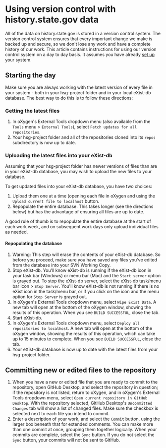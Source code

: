 # Using version control with history.state.gov data

All of the data on history.state.gov is stored in a version control system. The version control system ensures that every important change we make is backed up and secure, so we don't lose any work and have a complete history of our work. This article contains instructions for using our version control system on a day to day basis. It assumes you have already [set up](setup) your system.

## Starting the day

Make sure you are always working with the latest version of every file in your system - both in your hsg-project folder and in your local eXist-db database. The best way to do this is to follow these directions:

### Getting the latest files

1. In oXygen's External Tools dropdown menu (also available from the `Tools` menu > `External Tools`), select `Fetch updates for all repositories`.
1. Your hsg-project folder and all of the repositories cloned into its `repos` subdirectory is now up to date. 

### Uploading the latest files into your eXist-db

Assuming that your hsg-project folder has newer versions of files than are in your eXist-db database, you may wish to upload the new files to your database.

To get updated files into your eXist-db database, you have two choices:

1. Upload them one at a time (opening each file in oXygen and using the `Upload current file to localhost` button.
1. Repopulate the entire database. This takes longer (see the directions below) but has the advantage of ensuring all files are up to date. 

A good rule of thumb is to repopulate the entire database at the start of each work week, and on subsequent work days only upload individual files as needed.

#### Repopulating the database

1. Warning: This step will erase the contents of your eXist-db database. So before you proceed, make sure you have saved any files you've edited from the database into your SVN Working Copy. 
1. Stop eXist-db. You'll know eXist-db is running if the eXist-db icon in your task bar (Windows) or menu bar (Mac) and the `Start server` option is grayed out. To stop the eXist-db server, select the eXist-db task/menu bar icon > `Stop Server`. You'll know eXist-db is not running if there is no eXist icon in the task/menu bar, or if you click on the icon and the menu option for `Stop Server` is grayed out.
1. In oXygen's External Tools dropdown menu, select `Wipe Exist Data`. A new tab will open at the bottom of the oXygen window, showing the results of this operation. When you see `BUILD SUCCESSFUL`, close the tab.
1. Start eXist-db.
1. In oXygen's External Tools dropdown menu, select `Deploy all repositories to localhost`. A new tab will open at the bottom of the oXygen window, showing the results of this operation, which can take up to 15 minutes to complete. When you see `BUILD SUCCESSFUL`, close the tab.
1. Your eXist-db database is now up to date with the latest files from your hsg-project folder.

## Committing new or edited files to the repository

1. When you have a new or edited file that you are ready to commit to the repository, open GitHub Desktop, and select the repository in question; if the repository is not listed, return to oXygen, and in oXygen's External Tools dropdown menu, select `Open current repository in GitHub Desktop`. With the repository selected, GitHub Desktop's `Uncommitted Changes` tab will show a list of changed files. Make sure the checkbox is selected next to each file you intend to commit.
1. Enter a description of your work, and select the `Commit` button, using the larger box beneath that for extended comments. You can make more than one commit at once, grouping them together logically. When your commits are complete, select the `Sync` button. If you do not select the `Sync` button, your commits will not be sent to GitHub.